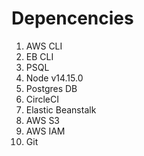 # Depencencies

1. AWS CLI
2. EB CLI
3. PSQL
4. Node v14.15.0
5. Postgres DB
6. CircleCI
7. Elastic Beanstalk
8. AWS S3
9. AWS IAM
10. Git
